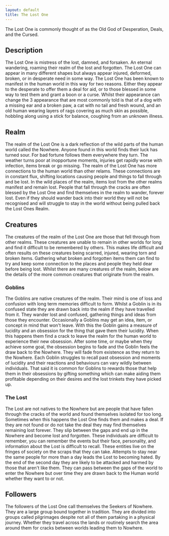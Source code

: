 ```yaml
---
layout: default
title: The Lost One
---
```


The Lost One is commonly thought of as the Old God of Desperation, Deals, and the Cursed.

## Description
The Lost One is mistress of the lost, damned, and forsaken. An eternal wandering, roaming their realm of the lost and forgotten. The Lost One can appear in many different shapes but always appear injured, deformed, broken, or in desperate need in some way. The Lost One has been known to manifest in the human world in this way for two reasons. Either they appear to the desperate to offer them a deal for aid, or to those blessed in some way to test them and grant a boon or a curse.
Whilst their appearance can change the 3 appearance that are most commonly told is that of a dog with a missing ear and a broken paw, a cat with no tail and fresh wound, and an old human wearing layers of rags covering as much skin as possible, hobbling along using a stick for balance, coughing from an unknown illness.

## Realm
The realm of the Lost One is a dark reflection of the wild parts of the human world called the Nowhere. Anyone found in this world finds their luck has turned sour. For bad fortune follows them everywhere they turn. The weather turns poor at inopportune moments, injuries get rapidly worse with infection, items break or go missing. The realm of the Lost One has more connections to the human world than other relams. These connections are in constant flux, shifting locations causing people and things to fall through and be lost. In the wild places of the realm, items lost from the other realms manifest and remain lost. People that fall through the cracks are often blessed by the Lost One and find themselves in the realm to wander, forever lost. Even if they should wander back into their world they will not be recognised and will struggle to stay in the world without being pulled back the Lost Ones Realm.

## Creatures
The creatures of the realm of the Lost One are those that fell through from other realms. These creatures are unable to remain in other worlds for long and find it difficult to be remembered by others. This makes life difficult and often results on these creatures being scarred, injured, wearing torn and broken items. Gathering what broken and forgotten items them can find to try and keep some connection to the places and people they held dear before being lost. Whilst there are many creatures of the realm, below are the details of the more common creatures that originate from the realm.

### Goblins
The Goblins are native creatures of the realm. Their mind is one of loss and confusion with long term memories difficult to form. Whilst a Goblin is in its confused state they are drawn back into the realm if they have travelled from it. They wander lost and confused, gathering things and ideas from those they encounter. Occasionally a Goblins may get an idea, item, or concept in mind that won't leave. With this the Goblin gains a measure of lucidity and an obsession for the thing that gave them their lucidity. When this happens them find a crack to leave the realm for the human world to experience their new obsession. After some time, or maybe when they achieve some goal, the obsession begins to fade and the Goblin feels the draw back to the Nowhere. They will fade from existence as they return to the Nowhere. 
Each Goblin struggles to recall past obsession and moments of lucidity and their reactions and behaviours can vary wildly between individuals. That said it is common for Goblins to rewards those that help them in their obsessions by gifting something which can make aiding them profitable depending on their desires and the lost trinkets they have picked up.

### The Lost
The Lost are not natives to the Nowhere but are people that have fallen through the cracks of the world and found themselves isolated for too long. Sometimes when this happens the Lost One finds them and makes a deal. If they are not found or do not take the deal they may find themselves remaining lost forever. They slip between the gaps and end up in the Nowhere and become lost and forgotten. These individuals are difficult to remember, you can remember the events but their face, personality, and information about the Lost is difficult to recall. These entities live on the fringes of society on the scraps that they can take. Attempts to stay near the same people for more than a day leads the Lost to becoming hated. By the end of the second day they are likely to be attacked and harmed by those that aren't like them. They can pass between the gaps of the world to enter the Nowhere but over time they are drawn back to the Human world whether they want to or not.

## Followers
The followers of the Lost One call themselves the Seekers of Nowhere. They are a large group bound together in tradition. They are divided into groups called pilgrimages despite not all of them partaking in a physical journey. Whether they travel across the lands or routinely search the area around them for cracks between worlds leading them to Nowhere.
